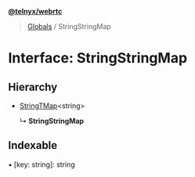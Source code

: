 **[@telnyx/webrtc](../README.md)**

> [Globals](../README.md) / StringStringMap

# Interface: StringStringMap

## Hierarchy

* [StringTMap](stringtmap.md)<string\>

  ↳ **StringStringMap**

## Indexable

▪ [key: string]: string
